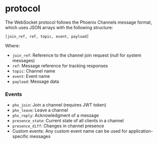 # protocol

The WebSocket protocol follows the Phoenix Channels message format, which uses JSON arrays with the following structure:

```
[join_ref, ref, topic, event, payload]
```

Where:
- `join_ref`: Reference to the channel join request (null for system messages)
- `ref`: Message reference for tracking responses
- `topic`: Channel name
- `event`: Event name
- `payload`: Message data

### Events

- `phx_join`: Join a channel (requires JWT token)
- `phx_leave`: Leave a channel
- `phx_reply`: Acknowledgment of a message
- `presence_state`: Current state of all clients in a channel
- `presence_diff`: Changes in channel presence
- Custom events: Any custom event name can be used for application-specific messages